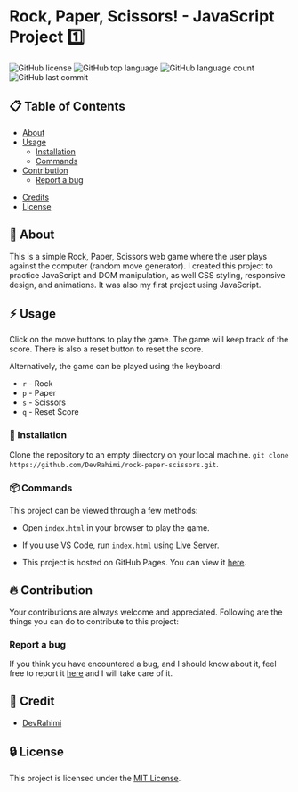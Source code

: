 # Rock, Paper, Scissors! - JavaScript Project 1️⃣

![GitHub license](https://img.shields.io/badge/license-MIT-blue.svg)
![GitHub top language](https://img.shields.io/github/languages/top/DevRahimi/rock-paper-scissors)
![GitHub language count](https://img.shields.io/github/languages/count/DevRahimi/rock-paper-scissors)
![GitHub last commit](https://img.shields.io/github/last-commit/DevRahimi/rock-paper-scissors)


##  :clipboard: Table of Contents 

* [About](#green_book-about)
* [Usage](#zap-usage)
  - [Installation](#electric_plug-installation)
  - [Commands](#package-commands)
* [Contribution](#fire-contribution)
  - [Report a bug](#report-a-bug)
<!-- - [Gallery](#camera-gallery) -->
* [Credits](#credits)
* [License](#license)


##  :green_book: About

This is a simple Rock, Paper, Scissors web game where the user plays against the computer (random move generator).
I created this project to practice JavaScript and DOM manipulation, as well CSS styling, responsive design, and animations. It was also my first project using JavaScript.


##  :zap: Usage

Click on the move buttons to play the game. The game will keep track of the score. There is also a reset button to reset the score.

Alternatively, the game can be played using the keyboard:

* `r` - Rock
* `p` - Paper
* `s` - Scissors
* `q` - Reset Score

###  :electric_plug: Installation

Clone the repository to an empty directory on your local machine.
`git clone https://github.com/DevRahimi/rock-paper-scissors.git`.

### :package: Commands

This project can be viewed through a few methods:

* Open `index.html` in your browser to play the game.

* If you use VS Code, run `index.html` using [Live Server](https://marketplace.visualstudio.com/items?itemName=ritwickdey.LiveServer).

* This project is hosted on GitHub Pages. You can view it [here](https://devrahimi.github.io/rock-paper-scissors/).


##  :fire: Contribution

Your contributions are always welcome and appreciated. Following are the things you can do to contribute to this project:

###  Report a bug
If you think you have encountered a bug, and I should know about it, feel free to report it [here](https://github.com/DevRahimi/rock-paper-scissors/issues) and I will take care of it.


<!-- ##  :camera: Gallery

![Rock, Paper, Scissors!](./assets/images/rock-paper-scissors.png) -->


## :star2: Credit

* [DevRahimi](https://github.com/DevRahimi/)


##  :lock: License

This project is licensed under the [MIT License](LICENSE.md).
